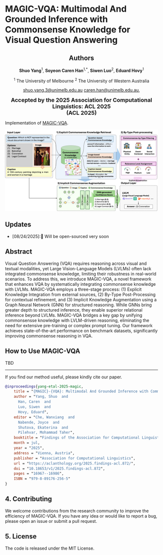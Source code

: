 # MAGIC-VQA: Multimodal And Grounded Inference with Commonsense Knowledge for Visual Question Answering

<div align="center">
      <h2>Authors</h2>
      <p>
        <strong>Shuo Yang</strong><sup>1</sup>,  
        <strong>Soyeon Caren Han</strong><sup>1,*</sup>,  
        <strong>Siwen Luo</strong><sup>2</sup>,  
        <strong>Eduard Hovy</strong><sup>1</sup>
        <br>
      </p>
</div>

<div align="center">
    <p>
        <sup>1</sup> The University of Melbourne
        <sup>2</sup> The University of Western Australia
    </p>
</div>

<div align="center">
<p>
      <a href="mailto:shuo.yang.3@unimelb.edu.au">shuo.yang.3@unimelb.edu.au</a> 
      <a href="mailto:caren.han@unimelb.edu.au">caren.han@unimelb.edu.au</a>,  
</p>
</div>

<div align="center">

<strong style="font-size: 18px;">Accepted by the 2025 Association for Computational Linguistics: ACL 2025</strong> <br>
    <strong style="font-size: 18px;">(ACL 2025)</strong>
</div>


Implementation of [MAGIC-VQA](https://aclanthology.org/2025.findings-acl.872/). 


<p align="center"><img src="MAGIC_architecture.jpg" width="750" /></p>


## Updates
- [08/24/2025]:🎉 Will be open-sourced very soon

## Abstract
Visual Question Answering (VQA) requires reasoning across visual and textual modalities, yet Large Vision-Language Models (LVLMs) often lack integrated commonsense knowledge, limiting their robustness in real-world scenarios. To address this, we introduce MAGIC-VQA, a novel framework that enhances VQA by systematically integrating  commonsense knowledge with LVLMs.
MAGIC-VQA employs a three-stage process: (1) Explicit Knowledge Integration from external sources, (2) By-Type Post-Processing for contextual refinement, and (3) Implicit Knowledge Augmentation using a Graph Neural Network (GNN) for structured reasoning. While GNNs bring greater depth to structured inference, they enable superior relational inference beyond LVLMs. MAGIC-VQA bridges a key gap by unifying commonsensse knowledge with LVLM-driven reasoning, eliminating the need for extensive pre-training or complex prompt tuning.
Our framework achieves state-of-the-art performance on benchmark datasets, significantly improving commonsense reasoning in VQA.

## How to Use MAGIC-VQA 
TBD


------


If you find our method useful, please kindly cite our paper.
```bibtex
@inproceedings{yang-etal-2025-magic,
    title = "{MAGIC}-{VQA}: Multimodal And Grounded Inference with Commonsense Knowledge for Visual Question Answering",
    author = "Yang, Shuo  and
      Han, Caren  and
      Luo, Siwen  and
      Hovy, Eduard",
    editor = "Che, Wanxiang  and
      Nabende, Joyce  and
      Shutova, Ekaterina  and
      Pilehvar, Mohammad Taher",
    booktitle = "Findings of the Association for Computational Linguistics: ACL 2025",
    month = jul,
    year = "2025",
    address = "Vienna, Austria",
    publisher = "Association for Computational Linguistics",
    url = "https://aclanthology.org/2025.findings-acl.872/",
    doi = "10.18653/v1/2025.findings-acl.872",
    pages = "16967--16986",
    ISBN = "979-8-89176-256-5"
}
```

## 4. Contributing
We welcome contributions from the research community to improve the efficiency of MAGIC-VQA. If you have any idea or would like to report a bug, please open an issue or submit a pull request.

## 5. License
The code is released under the MIT License.

